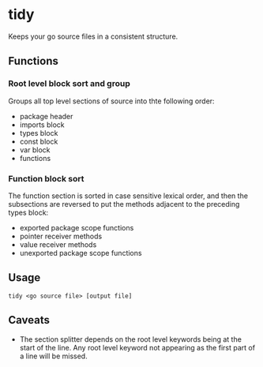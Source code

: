 
# tidy

Keeps your go source files in a consistent structure.

## Functions

### Root level block sort and group

Groups all top level sections of source into thte following order:

- package header
- imports block
- types block
- const block
- var block
- functions

### Function block sort

The function section is sorted in case sensitive lexical order, and then the subsections are reversed to put the methods adjacent to the preceding types block:

- exported package scope functions
- pointer receiver methods  
- value receiver methods
- unexported package scope functions


## Usage

    tidy <go source file> [output file]

## Caveats

- The section splitter depends on the root level keywords being at the start of the line. Any root level keyword not appearing as the first part of a line will be missed.
